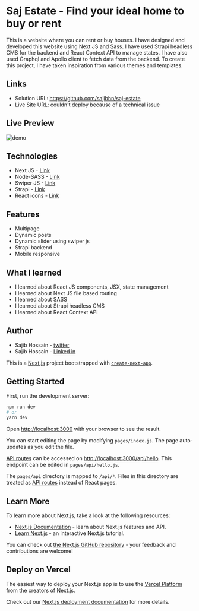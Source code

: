 # Saj Estate  - Find your ideal home to buy or rent

This is a website where you can rent or buy houses. I have designed and developed this website using Next JS and Sass. I have used Strapi headless CMS for the backend and React Context API to manage states. I have also used Graphql and Apollo client to fetch data from the backend. To create this project, I have taken inspiration from various themes and templates.

## Links

- Solution URL: https://github.com/sajibhn/saj-estate
- Live Site URL: couldn't deploy because of a technical issue

## Live Preview

![demo](demo/demo.gif)

## Technologies 

- Next JS - [Link](https://nextjs.org/)
- Node-SASS - [Link](https://www.npmjs.com/package/node-sass)
- Swiper JS - [Link](https://swiperjs.com/)
- Strapi - [Link](https://strapi.io/)
- React icons - [Link](https://react-icons.github.io/react-icons/)

## Features

- Multipage
- Dynamic posts
- Dynamic slider using swiper js
- Strapi backend
- Mobile responsive


## What I learned

- I learned about React JS components, JSX, state management
- I learned about Next JS file based routing
- I learned about SASS
- I learned about Strapi headless CMS
- I learned about React  Context API

## Author

 - Sajib Hossain - [twitter](https://twitter.com/sajib_hsn)
 - Sajib Hossain - [Linked in](https://www.linkedin.com/in/sajib-hossain-17929b225/)

This is a [Next.js](https://nextjs.org/) project bootstrapped with [`create-next-app`](https://github.com/vercel/next.js/tree/canary/packages/create-next-app).

## Getting Started

First, run the development server:

```bash
npm run dev
# or
yarn dev
```

Open [http://localhost:3000](http://localhost:3000) with your browser to see the result.

You can start editing the page by modifying `pages/index.js`. The page auto-updates as you edit the file.

[API routes](https://nextjs.org/docs/api-routes/introduction) can be accessed on [http://localhost:3000/api/hello](http://localhost:3000/api/hello). This endpoint can be edited in `pages/api/hello.js`.

The `pages/api` directory is mapped to `/api/*`. Files in this directory are treated as [API routes](https://nextjs.org/docs/api-routes/introduction) instead of React pages.

## Learn More

To learn more about Next.js, take a look at the following resources:

- [Next.js Documentation](https://nextjs.org/docs) - learn about Next.js features and API.
- [Learn Next.js](https://nextjs.org/learn) - an interactive Next.js tutorial.

You can check out [the Next.js GitHub repository](https://github.com/vercel/next.js/) - your feedback and contributions are welcome!

## Deploy on Vercel

The easiest way to deploy your Next.js app is to use the [Vercel Platform](https://vercel.com/new?utm_medium=default-template&filter=next.js&utm_source=create-next-app&utm_campaign=create-next-app-readme) from the creators of Next.js.

Check out our [Next.js deployment documentation](https://nextjs.org/docs/deployment) for more details.
